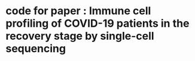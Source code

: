 # code for paper : Immune cell profiling of COVID-19 patients in the recovery stage by single-cell sequencing
